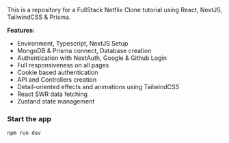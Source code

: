 This is a repository for a FullStack Netflix Clone tutorial using React, NextJS, TailwindCSS & Prisma.

__Features:__

* Environment, Typescript, NextJS Setup
* MongoDB & Prisma connect, Database creation
* Authentication with NextAuth, Google & Github Login
* Full responsiveness on all pages
* Cookie based authentication
* API and Controllers creation
* Detail-oriented effects and animations using TailwindCSS
* React SWR data fetching
* Zustand state management
  
### Start the app

```shell
npm run dev
```
